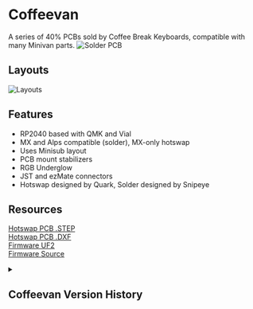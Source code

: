 # Coffeevan
A series of 40% PCBs sold by Coffee Break Keyboards, compatible with many Minivan parts.
![Solder PCB](https://assets.bigcartel.com/product_images/374333953/IMG_20231214_152459.jpg)

## Layouts
![Layouts](https://trashman.wiki/layouts/minisub/minisub-standard.png)


## Features
- RP2040 based with QMK and Vial
- MX and Alps compatible (solder), MX-only hotswap
- Uses Minisub layout
- PCB mount stabilizers
- RGB Underglow
- JST and ezMate connectors
- Hotswap designed by Quark, Solder designed by Snipeye


## Resources
[Hotswap PCB .STEP](https://github.com/CoffeeBreakKeyboards/cbkbd-docs/raw/main/coffeevan/coffeevanhs.step)
<br>
[Hotswap PCB .DXF](https://github.com/CoffeeBreakKeyboards/cbkbd-docs/raw/main/coffeevan/coffeevanhs.dxf)
<br>
[Firmware UF2](https://github.com/CoffeeBreakKeyboards/cbkbd-docs/raw/main/coffeevan/firmware/coffeevan_vial.uf2)
<br>
[Firmware Source](https://github.com/CoffeeBreakKeyboards/cbkbd-docs/coffeevan/firmware/coffeevan/)



<details>
<summary><h2>Coffeevan Version History</h2></summary>

- v1.0 (Hotswap)
    - Initial hotswap release, borked spacebar stabs

- v1.0a (Hotswap)
    - Spacebar stabilizers fixed

</details>
